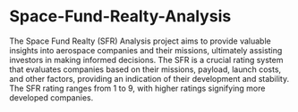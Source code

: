 # Space-Fund-Realty-Analysis
The Space Fund Realty (SFR) Analysis project aims to provide valuable insights into aerospace companies and their missions, ultimately assisting investors in making informed decisions. The SFR is a crucial rating system that evaluates companies based on their missions, payload, launch costs, and other factors, providing an indication of their development and stability. The SFR rating ranges from 1 to 9, with higher ratings signifying more developed companies.
